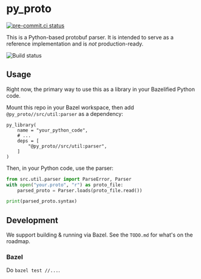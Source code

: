 # py_proto

[![pre-commit.ci status](https://results.pre-commit.ci/badge/github/shaldengeki/py_proto/main.svg)](https://results.pre-commit.ci/latest/github/shaldengeki/py_proto/main)

This is a Python-based protobuf parser. It is intended to serve as a reference implementation and is _not_ production-ready.

![Build status](https://github.com/shaldengeki/py_proto/actions/workflows/main.yml/badge.svg)

## Usage

Right now, the primary way to use this as a library in your Bazelified Python code.

Mount this repo in your Bazel workspace, then add `@py_proto//src/util:parser` as a dependency:
```
py_library(
    name = "your_python_code",
    # ...
    deps = [
        "@py_proto//src/util:parser",
    ]
)
```

Then, in your Python code, use the parser:
```python
from src.util.parser import ParseError, Parser
with open("your.proto", "r") as proto_file:
    parsed_proto = Parser.loads(proto_file.read())

print(parsed_proto.syntax)
```

## Development

We support building & running via Bazel. See the `TODO.md` for what's on the roadmap.

### Bazel

Do `bazel test //...`.
